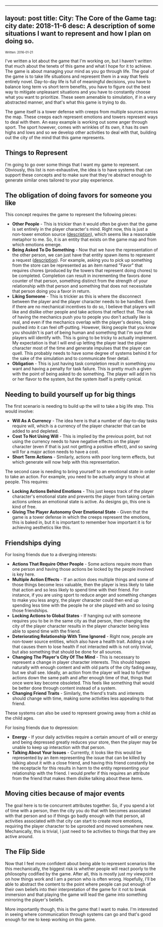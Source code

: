
---
layout: post
title: City: The Core of the Game
tag: city
date: 2018-11-6
desc: A description of some situations I want to represent and how I plan on doing so.
---

<p style="font-size:10px">Written: 2016-01-21


I've written a lot about the game that I'm working on, but I haven't written that much about the tenets of this game and what I hope for it to achieve. The game is about managing your mind as you go through life. The goal of the game is to take life situations and represent them in a way that feels entirely novel. Day-to-day life is full of meaningful decisions, you have to balance long term vs short term benefits, you have to figure out the best way to mitigate unpleasant situations and you have to constantly choose what you want to prioritize. These seem amenable to simulation, if in a very abstracted manner, and that's what this game is trying to do.


The game itself is a tower defense with creeps from multiple sources across the map. These creeps each represent emotions and towers represent ways to deal with them. An easy example is working out some anger through sport. The sport however, comes with wrinkles of its own, it has its own highs and lows and so we develop other activities to deal with that, building out the city of the mind that this game represents.

## Things to Represent

I'm going to go over some things that I want my game to represent. Obviously, this list is non-exhaustive, the idea is to have systems that can support these concepts and to make sure that they're abstract enough to generate similar ones tailored to your play experience.

## The obligation of doing favors for someone you like

This concept requires the game to represent the following pieces:
- <b>Other People</b> - This is trickier than it would often be given that the game is set entirely in the player character's mind. Right now, this is just a non-tower emotion source ([description](/blog/city/honing)), which seems like a reasonable metaphor to me. So, it is an entity that exists on the game map and from which emotions emerge.
- <b>Being Asked To Do Something</b> - Now that we have the representation of the other person, we can just have that entity spawn items to represent a request ([description](/blog/city/honing)). For example, asking you to pick up something from the store can be represented as an item named "Favor" that requires chores (produced by the towers that represent doing chores) to be completed. Completion can result in incrementing the favors done counter of that person, something distinct from the strength of your relationship with that person and something that does not necessitate that person doing you a favor in return.
- <b>Liking Someone</b> - This is trickier as this is where the disconnect between the player and the player character needs to be handled. Even if there are no mechanical incentives to do so, I believe that players will like and dislike other people and take actions that reflect that. The risk of having the mechanics push you to people you don't actually like is real, and even if the mechanics overlap with the player's desires, being pushed into it can feel off-putting. However, liking people that you know you shouldn't is part of being human and something that I'm sure that players will identify with. This is going to be tricky to actually implement. My expectation is that I will end up letting the player lead the player character most of the time and generate impulses that the player can quell. This probably needs to have some degree of systems behind it for the sake of the simulation and to communicate finer detail.
    <li><b>Obligation</b> - This is just having task completion result in something you want and having a penalty for task failure. This is pretty much a given with the point of being asked to do something. The player will add in his or her flavor to the system, but the system itself is pretty cynical.



## Needing to build yourself up for big things

The first scenario is needing to build up the will to take a big life step. This would involve:
- <b>Will As A Currency</b> - The idea here is that a number of day-to-day tasks require will, which is a currency of the player character that can be added to and depleted.
- <b>Cost To Not Using Will</b> - This is implied by the previous point, but not using the currency needs to have negative effects on the player character (even if that is just not getting a positive effect), and so saving will for a major action needs to have a cost.
- <b>Short Term Actions</b> - Similarly, actions with poor long term effects, but which generate will now help with this representation.



The second case is needing to bring yourself to an emotional state in order to take an action. For example, you need to be actually angry to shout at people. This requires:
- <b>Locking Actions Behind Emotions</b> - This just keeps track of the player character's emotional state and prevents the player from taking certain actions unless an emotional state is active. As designs go, this one is kind of free.
- <b>Giving The Player Autonomy Over Emotional State</b> - Given that the game is a tower defense in which the creeps represent the emotions, this is baked in, but it is important to remember how important it is for achieving aesthetics like this.


## Friendships dying

For losing friends due to a diverging interests:
- <b>Actions That Require Other People</b> - Some actions require more than one person and having those actions be locked by the people involved is key here.
- <b>Multiple Action Effects</b> - If an action does multiple things and some of those things become less valuable, then the player is less likely to take that action and so less likely to spend time with their friend. For instance, if you are using sport to reduce anger and something changes to make you less angry, the player character could then end up spending less time with the people he or she played with and so losing those friendships.
- <b>Locking Actions to Global States</b> - If hanging out with someone requires you to be in the same city as that person, then changing the city of the player character results in the player character being less able to spend time with the friend.
- <b>Deteriorating Relationship With Time Ignored</b> - Right now, people are non-tower source entities, which also have a health trait. Adding a rule that causes them to lose health if not interacted with is not only trivial, but also something that should be done for all sources.
- <b>Changing The Player's City Of The Mind</b> - This is necessary to represent a change in player character interests. This should happen naturally with enough content and with old parts of the city fading away, but we shall see. Ideally, an action from the player will lead to further actions down the same path and after enough time of that, things that once were key become obsoleted. This feels like something that would be better done through content instead of a system.
- <b>Changing Friend Traits</b> - Similarly, the friend's traits and interests should change with time, making some activities less appealing to that friend.



These systems can also be used to represent growing away from a child as the child ages.


For losing friends due to depression:
- <b>Energy</b> - If your daily activities require a certain amount of will or energy and being depressed greatly reduces your store, then the player may be unable to keep up interaction with that person.
- <b>Talking About Your Issues</b> - Currently, it looks like this would be represented by an item representing the issue that can be killed by talking about it with a close friend, and having this friend constantly be the receptacle for this results in harm to the entity representing your relationship with the friend. I would prefer if this requires an attribute from the friend that makes them dislike talking about these items.


## Moving cities because of major events

The goal here is to tie concurrent attributes together. So, if you spend a lot of time with a person, then the city you do that with becomes associated with that person and so if things go badly enough with that person, all activities associated with that city can start to create more emotions, requiring the player character to be uprooted and moved somewhere new. Mechanically, this is trivial, I just need to tie activities to things that they are active around.

## The Flip Side

Now that I feel more confident about being able to represent scenarios like this mechanically, the biggest risk is whether people will react poorly to the philosophy codified by the game. After all, this is mostly just my viewpoint on how things work and I am a person who is often wrong. Hopefully, I'll be able to abstract the content to the point where people can put enough of their own beliefs into their interpretation of the game for it not to break immersion and that playing the game will lead the game into something mirroring the player's beliefs.


More importantly though, this is the game that I want to make. I'm interested in seeing where communication through systems can go and that's good enough for me to keep working on this game.

